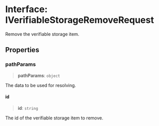# Interface: IVerifiableStorageRemoveRequest

Remove the verifiable storage item.

## Properties

### pathParams

> **pathParams**: `object`

The data to be used for resolving.

#### id

> **id**: `string`

The id of the verifiable storage item to remove.
